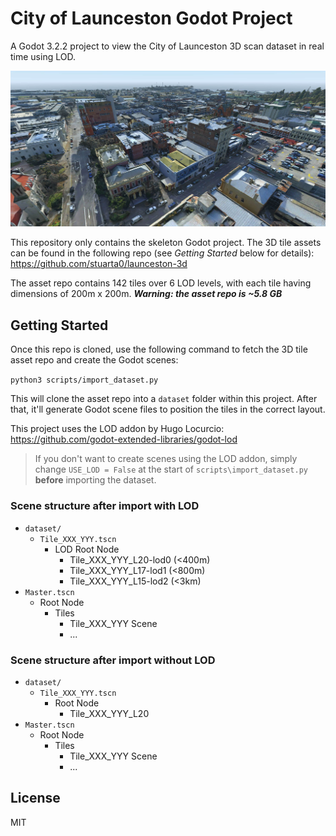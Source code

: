 # City of Launceston Godot Project

A Godot 3.2.2 project to view the City of Launceston 3D scan dataset in real time using LOD.

![Skyline in Godot](https://raw.githubusercontent.com/stuarta0/launceston-3d/main/docs/skyline.jpg)

This repository only contains the skeleton Godot project. The 3D tile assets can be found in the following repo (see *Getting Started* below for details): https://github.com/stuarta0/launceston-3d

The asset repo contains 142 tiles over 6 LOD levels, with each tile having dimensions of 200m x 200m. ***Warning: the asset repo is ~5.8 GB***

## Getting Started

Once this repo is cloned, use the following command to fetch the 3D tile asset repo and create the Godot scenes: 

```python3 scripts/import_dataset.py```

This will clone the asset repo into a `dataset` folder within this project. After that, it'll generate Godot scene files to position the tiles in the correct layout.

This project uses the LOD addon by Hugo Locurcio: https://github.com/godot-extended-libraries/godot-lod

> If you don't want to create scenes using the LOD addon, simply change `USE_LOD = False` at the start of `scripts\import_dataset.py` **before** importing the dataset.

### Scene structure after import with LOD

* `dataset/`
  * `Tile_XXX_YYY.tscn`
    * LOD Root Node
      * Tile_XXX_YYY_L20-lod0 (<400m)
      * Tile_XXX_YYY_L17-lod1 (<800m)
      * Tile_XXX_YYY_L15-lod2 (<3km)
* `Master.tscn`
  * Root Node
    * Tiles
      * Tile_XXX_YYY Scene
      * ...

### Scene structure after import without LOD

* `dataset/`
  * `Tile_XXX_YYY.tscn`
    * Root Node
      * Tile_XXX_YYY_L20
* `Master.tscn`
  * Root Node
    * Tiles
      * Tile_XXX_YYY Scene
      * ...

## License

MIT